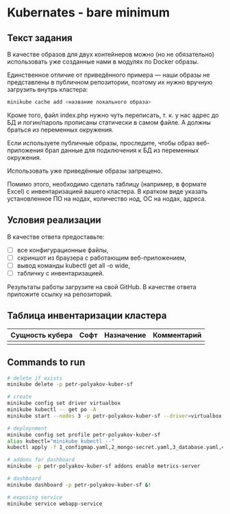 # Kubernates - bare minimum

## Текст задания

В качестве образов для двух контейнеров можно (но не обязательно) использовать уже созданные нами в модулях по Docker образы.

Единственное отличие от приведённого примера — наши образы не представлены в публичном репозитории, поэтому их нужно вручную загрузить внутрь кластера:

```bash
minikube cache add <название локального образа>
```

Кроме того, файл index.php нужно чуть переписать, т. к. у нас адрес до БД и логин/пароль прописаны статически в самом файле. А должны браться из переменных окружения.

Если используете публичные образы, проследите, чтобы образ веб-приложения брал данные для подключения к БД из переменных окружения.

Использовать уже приведённые образы запрещено.

Помимо этого, необходимо сделать таблицу (например, в формате Excel) с инвентаризацией вашего кластера. В кратком виде указать установленное ПО на нодах, количество нод, ОС на нодах, адреса.

## Условия реализации

В качестве ответа предоставьте:

- [ ] все конфигурационные файлы,
- [ ] скриншот из браузера с работающим веб-приложением,
- [ ] вывод команды kubectl get all -o wide,
- [ ] табличку с инвентаризацией.

Результаты работы загрузите на свой GitHub. В качестве ответа приложите ссылку на репозиторий.

## Таблица инвентаризации кластера

| Сущность кубера | Софт | Назначение | Комментарий |
|-----------------|------|------------|-------------|
|                 |      |            |             |

## Commands to run

```bash
# delete if exists
minikube delete -p petr-polyakov-kuber-sf

# create
minikube config set driver virtualbox
minikube kubectl -- get po -A
minikube start --nodes 3 -p petr-polyakov-kuber-sf --driver=virtualbox

# deploynment
minikube config set profile petr-polyakov-kuber-sf
alias kubectl="minikube kubectl --"
kubectl apply -f 1_configmap.yaml,2_mongo-secret.yaml,3_database.yaml,4_webapp.yaml

# addons for dashboard
minikube -p petr-polyakov-kuber-sf addons enable metrics-server

# dashboard
minikube dashboard -p petr-polyakov-kuber-sf &!

# exposing service
minikube service webapp-service
```
